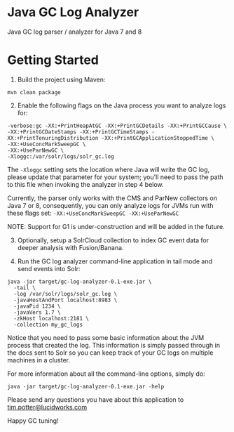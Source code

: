 Java GC Log Analyzer
========

Java GC log parser / analyzer for Java 7 and 8


Getting Started
========

1) Build the project using Maven:

```
mvn clean package
```

2) Enable the following flags on the Java process you want to analyze logs for:

```
-verbose:gc -XX:+PrintHeapAtGC -XX:+PrintGCDetails -XX:+PrintGCCause \
-XX:+PrintGCDateStamps -XX:+PrintGCTimeStamps -XX:+PrintTenuringDistribution -XX:+PrintGCApplicationStoppedTime \
-XX:+UseConcMarkSweepGC \
-XX:+UseParNewGC \
-Xloggc:/var/solr/logs/solr_gc.log
```

The `-Xloggc` setting sets the location where Java will write the GC log, please update that parameter for your system;
you'll need to pass the path to this file when invoking the analyzer in step 4 below.

Currently, the parser only works with the CMS and ParNew collectors on Java 7 or 8, consequently, you can only
analyze logs for JVMs run with these flags set: `-XX:+UseConcMarkSweepGC -XX:+UseParNewGC`

NOTE: Support for G1 is under-construction and will be added in the future.

3) Optionally, setup a SolrCloud collection to index GC event data for deeper analysis with Fusion/Banana.

4) Run the GC log analyzer command-line application in tail mode and send events into Solr:

```
java -jar target/gc-log-analyzer-0.1-exe.jar \
  -tail \
  -log /var/solr/logs/solr_gc.log \
  -javaHostAndPort localhost:8983 \
  -javaPid 1234 \
  -javaVers 1.7 \
  -zkHost localhost:2181 \
  -collection my_gc_logs
```

Notice that you need to pass some basic information about the JVM process that created the log. This information is
simply passed through in the docs sent to Solr so you can keep track of your GC logs on multiple machines in a cluster.

For more information about all the command-line options, simply do:

```
java -jar target/gc-log-analyzer-0.1-exe.jar -help
```

Please send any questions you have about this application to tim.potter@lucidworks.com

Happy GC tuning!

